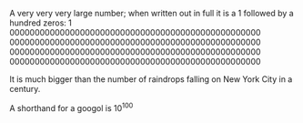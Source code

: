 A very very very large number; when written out in full it is a 1
followed by a hundred zeros: 1
00000000000000000000000000000000000000000000000000
00000000000000000000000000000000000000000000000000
00000000000000000000000000000000000000000000000000
00000000000000000000000000000000000000000000000000

It is much bigger than the number of raindrops falling on New York City
in a century.

A shorthand for a googol is $10^{100}$
